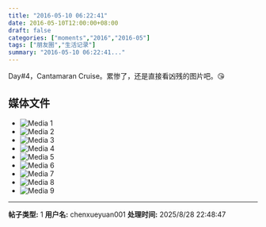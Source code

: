 ```yaml
---
title: "2016-05-10 06:22:41"
date: 2016-05-10T12:00:00+08:00
draft: false
categories: ["moments","2016","2016-05"]
tags: ["朋友圈","生活记录"]
summary: "2016-05-10 06:22:41..."
---
```


Day#4，Cantamaran Cruise。累惨了，还是直接看凶残的图片吧。😘

## 媒体文件

- ![Media 1](/Moments/photos/2016-05-10/201605100622410.jpg)
- ![Media 2](/Moments/photos/2016-05-10/201605100622411.jpg)
- ![Media 3](/Moments/photos/2016-05-10/201605100622412.jpg)
- ![Media 4](/Moments/photos/2016-05-10/201605100622413.jpg)
- ![Media 5](/Moments/photos/2016-05-10/201605100622414.jpg)
- ![Media 6](/Moments/photos/2016-05-10/201605100622415.jpg)
- ![Media 7](/Moments/photos/2016-05-10/201605100622416.jpg)
- ![Media 8](/Moments/photos/2016-05-10/201605100622417.jpg)
- ![Media 9](/Moments/photos/2016-05-10/201605100622418.jpg)

---

**帖子类型:** 1
**用户名:** chenxueyuan001
**处理时间:** 2025/8/28 22:48:47